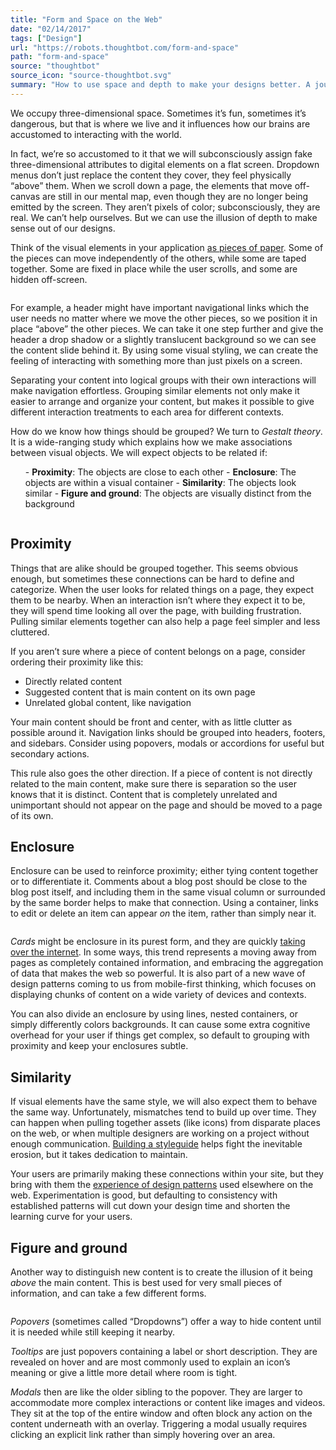```yaml
---
title: "Form and Space on the Web"
date: "02/14/2017"
tags: ["Design"]
url: "https://robots.thoughtbot.com/form-and-space"
path: "form-and-space"
source: "thoughtbot"
source_icon: "source-thoughtbot.svg"
summary: "How to use space and depth to make your designs better. A journey into the scary (sounding) Gestalt theory."
---
```


We occupy three-dimensional space.
Sometimes it’s fun,
sometimes it’s dangerous,
but that is where we live
and it influences how our brains
are accustomed to interacting
with the world.

In fact,
we’re so accustomed to it
that we will subconsciously
assign fake three-dimensional attributes
to digital elements on a flat screen.
Dropdown menus don’t just
replace the content they cover,
they feel physically “above” them.
When we scroll down a page,
the elements that move off-canvas
are still in our mental map,
even though they are no longer
being emitted by the screen.
They aren’t pixels of color;
subconsciously, they are real.
We can’t help ourselves.
But we can use the illusion of depth
to make sense out of our designs.

Think of the visual elements
in your application
<a href="http://www.google.com/design/spec/layout/principles.html">as pieces of paper</a>.
Some of the pieces
can move independently
of the others,
while some are taped together.
Some are fixed in place
while the user scrolls,
and some are hidden off-screen.

<img src="https://images.thoughtbot.com/cp-design-for-the-web/mrSKHmMGQSIPFYXGYCMT_elements-layers.png" alt="" title="Layers">

For example,
a header might have
important navigational links
which the user needs
no matter where we move
the other pieces,
so we position it in place
“above” the other pieces.
We can take it one step further
and give the header a drop shadow
or a slightly translucent background
so we can see the content
slide behind it.
By using some visual styling,
we can create the feeling
of interacting with something more
than just pixels on a screen.

Separating your content
into logical groups
with their own interactions
will make navigation effortless.
Grouping similar elements
not only make it easier
to arrange and organize your content,
but makes it possible
to give different interaction treatments
to each area
for different contexts.

How do we know how things should be grouped?
We turn to <em>Gestalt theory</em>.
It is a wide-ranging study
which explains how we make associations
between visual objects.
We will expect objects
to be related if:

<ol>
- <strong>Proximity</strong>: The objects are close to each other
- <strong>Enclosure</strong>: The objects are within a visual container
- <strong>Similarity</strong>: The objects look similar
- <strong>Figure and ground</strong>: The objects are visually distinct from the background
</ol>

<img src="https://images.thoughtbot.com/cp-design-for-the-web/R9iZF6FtQbi0aAN0S7fU_elements-gestalt.png" alt="" title="Gestalt principles">

## Proximity

Things that are alike
should be grouped together.
This seems obvious enough,
but sometimes these connections
can be hard to define and categorize.
When the user looks
for related things on a page,
they expect them to be nearby.
When an interaction
isn’t where they expect it to be,
they will spend time looking
all over the page,
with building frustration.
Pulling similar elements together
can also help a page
feel simpler and less cluttered.

If you aren’t sure
where a piece of content
belongs on a page,
consider ordering their proximity like this:


- Directly related content
- Suggested content that is main content on its own page
- Unrelated global content, like navigation


Your main content should be front and center,
with as little clutter as possible around it.
Navigation links should be grouped
into headers, footers, and sidebars.
Consider using popovers, modals or accordions
for useful but secondary actions.

This rule also goes the other direction.
If a piece of content
is not directly related
to the main content,
make sure there is separation
so the user knows
that it is distinct.
Content that is completely unrelated and unimportant
should not appear on the page
and should be moved
to a page of its own.

## Enclosure

Enclosure can be used
to reinforce proximity;
either tying content together
or to differentiate it.
Comments about a blog post
should be close to the blog post itself,
and including them
in the same visual column
or surrounded by the same border
helps to make that connection.
Using a container,
links to edit or delete an item
can appear <em>on</em> the item,
rather than simply near it.

<img src="https://images.thoughtbot.com/cp-design-for-the-web/NGLp4hwfRw6saqikFWki_elements-enclosure.png" alt="" title="Card">

<em>Cards</em> might be enclosure
in its purest form,
and they are quickly
<a href="http://blog.intercom.io/why-cards-are-the-future-of-the-web">taking over the internet</a>.
In some ways,
this trend represents a moving away from pages
as completely contained information,
and embracing the aggregation of data
that makes the web so powerful.
It is also part
of a new wave of design patterns
coming to us from mobile-first thinking,
which focuses on displaying
chunks of content on a wide variety
of devices and contexts.

You can also divide an enclosure
by using lines,
nested containers,
or simply differently colors backgrounds.
It can cause some extra cognitive overhead
for your user if things get complex,
so default to grouping with proximity
and keep your enclosures subtle.

## Similarity

If visual elements have the same style,
we will also expect them
to behave the same way.
Unfortunately, mismatches tend to build up over time.
They can happen when
pulling together assets (like icons)
from disparate places on the web,
or when multiple designers
are working on a project
without enough communication.
<a href="http://styleguides.io/">Building a styleguide</a> helps fight
the inevitable erosion,
but it takes dedication
to maintain.

Your users are primarily
making these connections within your site,
but they bring with them
the <a href="http://en.wikipedia.org/wiki/Meme">experience of design patterns</a>
used elsewhere on the web.
Experimentation is good,
but defaulting to consistency
with established patterns
will cut down your design time
and shorten the learning curve
for your users.

## Figure and ground

Another way to distinguish new content
is to create the illusion
of it being <em>above</em> the main content.
This is best used for very small
pieces of information,
and can take a few different forms.

<img src="https://images.thoughtbot.com/cp-design-for-the-web/Swz3xM62SICqfHEB8s3P_elements-figure-ground.png" alt="" title="Figure &amp; Ground techniques">

<em>Popovers</em> (sometimes called “Dropdowns”)
offer a way to hide content
until it is needed
while still keeping it nearby.

<em>Tooltips</em> are just popovers
containing a label
or short description.
They are revealed on hover
and are most commonly used
to explain an icon’s meaning
or give a little more detail
where room is tight.

<em>Modals</em> then are like the older sibling
to the popover.
They are larger to accommodate
more complex interactions
or content like images and videos.
They sit at the top
of the entire window
and often block any action
on the content underneath
with an overlay.
Triggering a modal usually requires
clicking an explicit link
rather than simply hovering over an area.
